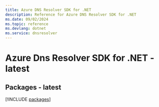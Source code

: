 ```yaml
---
title: Azure DNS Resolver SDK for .NET
description: Reference for Azure DNS Resolver SDK for .NET
ms.date: 09/02/2024
ms.topic: reference
ms.devlang: dotnet
ms.service: dnsresolver
---
```

# Azure Dns Resolver SDK for .NET - latest
## Packages - latest
[!INCLUDE [packages](dns-resolver-index.md)]